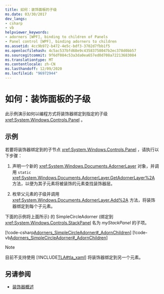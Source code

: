 ```yaml
---
title: 如何：装饰面板的子级
ms.date: 03/30/2017
dev_langs:
- csharp
- vb
helpviewer_keywords:
- adorners [WPF], binding to children of Panels
- Panel control [WPF], binding adorners to children
ms.assetid: 4cc9b972-b472-4e5c-bdf3-3702d7fbb1f5
ms.openlocfilehash: 4c5ac537bfd68e9c43583758047b2ec378d0bb57
ms.sourcegitcommit: 9f6df084c53a3da0ea657ed0d708a72213683084
ms.translationtype: MT
ms.contentlocale: zh-CN
ms.lasthandoff: 12/09/2020
ms.locfileid: "96972944"
---
```

# <a name="how-to-adorn-the-children-of-a-panel"></a>如何：装饰面板的子级
此示例演示如何以编程方式将装饰器绑定到指定的子级 <xref:System.Windows.Controls.Panel> 。  
  
## <a name="example"></a>示例  
 若要将装饰器绑定到的子节点 <xref:System.Windows.Controls.Panel> ，请执行以下步骤：  
  
1. 声明一个新的 <xref:System.Windows.Documents.AdornerLayer> 对象，并调用 `static` <xref:System.Windows.Documents.AdornerLayer.GetAdornerLayer%2A> 方法，以便为其子元素将被装饰的元素查找装饰器层。  
  
2. 枚举父元素的子级并调用 <xref:System.Windows.Documents.AdornerLayer.Add%2A> 方法，将装饰器绑定到每个子元素。  
  
 下面的示例将上面所示) 的 SimpleCircleAdorner (绑定到 <xref:System.Windows.Controls.StackPanel> 名为 *myStackPanel* 的子项。  
  
 [!code-csharp[Adorners_SimpleCircleAdorner#_AdornChildren](~/samples/snippets/csharp/VS_Snippets_Wpf/Adorners_SimpleCircleAdorner/CSharp/Window1.xaml.cs#_adornchildren)]
 [!code-vb[Adorners_SimpleCircleAdorner#_AdornChildren](~/samples/snippets/visualbasic/VS_Snippets_Wpf/Adorners_SimpleCircleAdorner/VisualBasic/Window1.xaml.vb#_adornchildren)]  
  
> [!NOTE]
> 目前不支持使用 [!INCLUDE[TLA#tla_xaml](../../../includes/tlasharptla-xaml-md.md)] 将装饰器绑定到另一个元素。  
  
## <a name="see-also"></a>另请参阅

- [装饰器概述](adorners-overview.md)
